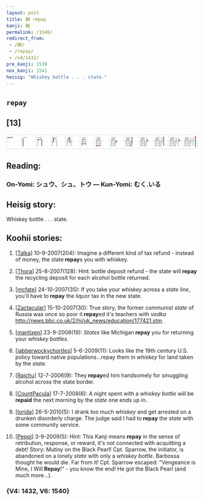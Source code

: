 ```yaml
---
layout: post
title: 酬 repay
kanji: 酬
permalink: /1540/
redirect_from:
 - /酬/
 - /repay/
 - /v4/1432/
pre_kanji: 1539
nex_kanji: 1541
heisig: "Whiskey bottle . . . state."
---
```


## `repay`

## [13]

<div class="stroke"><img src="../images/E985AC.png" /></div>

## Reading:

### On-Yomi: シュウ、シュ、トウ &mdash; Kun-Yomi: むく.いる

## Heisig story:

Whiskey bottle . . . state.

## Koohii stories:

1) [<a href="http://kanji.koohii.com/profile/Talka">Talka</a>] 10-9-2007(204): Imagine a different kind of tax refund - instead of money, the state<strong> repay</strong>s you with whiskey.

2) [<a href="http://kanji.koohii.com/profile/Thora">Thora</a>] 25-8-2007(128): Hint: bottle deposit refund - the state will<strong> repay</strong> the recycling deposit for each alcohol bottle returned.

3) [<a href="http://kanji.koohii.com/profile/mcfate">mcfate</a>] 24-10-2007(35): If you take your <em>whiskey</em> across a <em>state line</em>, you&#039;ll have to<strong> repay</strong> the liquor tax in the new state.

4) [<a href="http://kanji.koohii.com/profile/Zactacular">Zactacular</a>] 15-10-2007(30): True story, the former communist <em>state</em> of Russia was once so poor it<strong> repay</strong>ed it&#039;s teachers with <em>vodka</em> <a href="http://news.bbc.co.uk/2/hi/uk_news/education/177421.stm">http://news.bbc.co.uk/2/hi/uk_news/education/177421.stm</a>.

5) [<a href="http://kanji.koohii.com/profile/mantixen">mantixen</a>] 23-9-2008(19): <em>States</em> like Michigan<strong> repay</strong> you for returning your <em>whiskey bottles</em>.

6) [<a href="http://kanji.koohii.com/profile/jabberwockychortles">jabberwockychortles</a>] 5-6-2009(11): Looks like the 19th century U.S. policy toward native populations...repay them in <em>whiskey</em> for land taken by the <em>state</em>.

7) [<a href="http://kanji.koohii.com/profile/Raichu">Raichu</a>] 12-7-2006(9): They<strong> repay</strong>ed him handsomely for smuggling alcohol across the state border.

8) [<a href="http://kanji.koohii.com/profile/CountPacula">CountPacula</a>] 17-7-2008(6): A night spent with a <em>whiskey bottle</em> will be <strong>repaid</strong> the next morning by the <em>state</em> one ends up in.

9) [<a href="http://kanji.koohii.com/profile/torida">torida</a>] 26-5-2010(5): I drank too much <em>whiskey</em> and get arrested on a drunken disorderly charge. The judge said I had to<strong> repay</strong> the <em>state</em> with some community service.

10) [<a href="http://kanji.koohii.com/profile/Peppi">Peppi</a>] 3-9-2009(5): Hint: This Kanji means<strong> repay</strong> in the sense of retribution, response, or reward, it&#039;s not connected with acquitting a debt! Story: Mutiny on the Black Pearl! Cpt. Sparrow, the initiator, is abandoned on a lonely <em>state</em> with only a <em>whiskey bottle</em>. Barbossa thought he would die. Far from it! Cpt. Sparrow escaped: &quot;Vengeance is Mine, I Will<strong> Repay</strong>!&quot; - you know the end! He got the Black Pearl (and much more...).

### {V4: 1432, V6: 1540}
